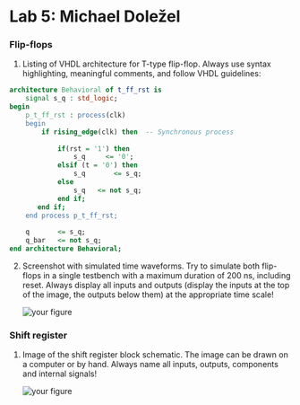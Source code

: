# Lab 5: Michael Doležel

### Flip-flops

1. Listing of VHDL architecture for T-type flip-flop. Always use syntax highlighting, meaningful comments, and follow VHDL guidelines:

```vhdl
architecture Behavioral of t_ff_rst is
    signal s_q : std_logic;
begin
    p_t_ff_rst : process(clk)
    begin
        if rising_edge(clk) then  -- Synchronous process
   
            if(rst = '1') then
                s_q     <= '0';
            elsif (t = '0') then        
                s_q       <= s_q;
            else
                s_q   <= not s_q;
            end if;
       end if;
    end process p_t_ff_rst;
    
    q       <= s_q;
    q_bar   <= not s_q;
end architecture Behavioral;
```

2. Screenshot with simulated time waveforms. Try to simulate both flip-flops in a single testbench with a maximum duration of 200 ns, including reset. Always display all inputs and outputs (display the inputs at the top of the image, the outputs below them) at the appropriate time scale!

   ![your figure]()

### Shift register

1. Image of the shift register block schematic. The image can be drawn on a computer or by hand. Always name all inputs, outputs, components and internal signals!

   ![your figure]()
